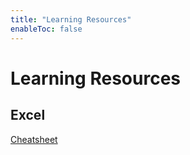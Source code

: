 ```yaml
---
title: "Learning Resources"
enableToc: false
---
```


# Learning Resources

## Excel

[Cheatsheet](resources/excel-cheat-sheet.pdf)